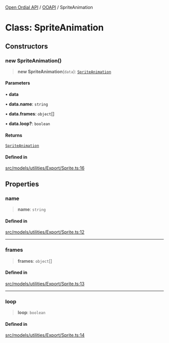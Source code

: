 [Open Ordial API](../../README.md) / [OOAPI](../README.md) / SpriteAnimation

# Class: SpriteAnimation

## Constructors

### new SpriteAnimation()

> **new SpriteAnimation**(`data`): [`SpriteAnimation`](SpriteAnimation.md)

#### Parameters

• **data**

• **data.name**: `string`

• **data.frames**: `object`[]

• **data.loop?**: `boolean`

#### Returns

[`SpriteAnimation`](SpriteAnimation.md)

#### Defined in

[src/models/utilities/Export/Sprite.ts:16](https://github.com/open-ordinal/open-ordinal-api/blob/727b99edb71d9e2feb76fbc2eae8d4b22e6a8312/src/models/utilities/Export/Sprite.ts#L16)

## Properties

### name

> **name**: `string`

#### Defined in

[src/models/utilities/Export/Sprite.ts:12](https://github.com/open-ordinal/open-ordinal-api/blob/727b99edb71d9e2feb76fbc2eae8d4b22e6a8312/src/models/utilities/Export/Sprite.ts#L12)

***

### frames

> **frames**: `object`[]

#### Defined in

[src/models/utilities/Export/Sprite.ts:13](https://github.com/open-ordinal/open-ordinal-api/blob/727b99edb71d9e2feb76fbc2eae8d4b22e6a8312/src/models/utilities/Export/Sprite.ts#L13)

***

### loop

> **loop**: `boolean`

#### Defined in

[src/models/utilities/Export/Sprite.ts:14](https://github.com/open-ordinal/open-ordinal-api/blob/727b99edb71d9e2feb76fbc2eae8d4b22e6a8312/src/models/utilities/Export/Sprite.ts#L14)

